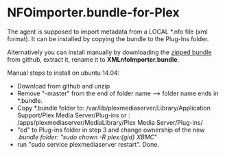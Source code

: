 NFOimporter.bundle-for-Plex
=====================================
The agent is supposed to import metadata from a LOCAL *.nfo file (xml format).
It can be installed by copying the bundle to the Plug-Ins folder.

Alternatively you can install manually by downloading the [zipped bundle](https://github.com/dettwild/XMLnfoImporter.bundle/archive/master.zip) from github, extract it, rename it to **XMLnfoImporter.bundle**.

Manual steps to install on ubuntu 14.04:
- Download from github and unzip
- Remove "-master" from the end of folder name --> folder name ends in *.bundle.
- Copy *.bundle folder to:  /var/lib/plexmediaserver/Library/Application Support/Plex Media Server/Plug-ins   or :  /apps/plexmediaserver/MediaLibrary/Plex Media Server/Plug-ins/
- "cd" to Plug-ins folder in step 3 and change ownership of the new *.bundle folder: "sudo chown -R plex:{gid} XBMC*"
- run "sudo service plexmediaserver restart".
Done.
